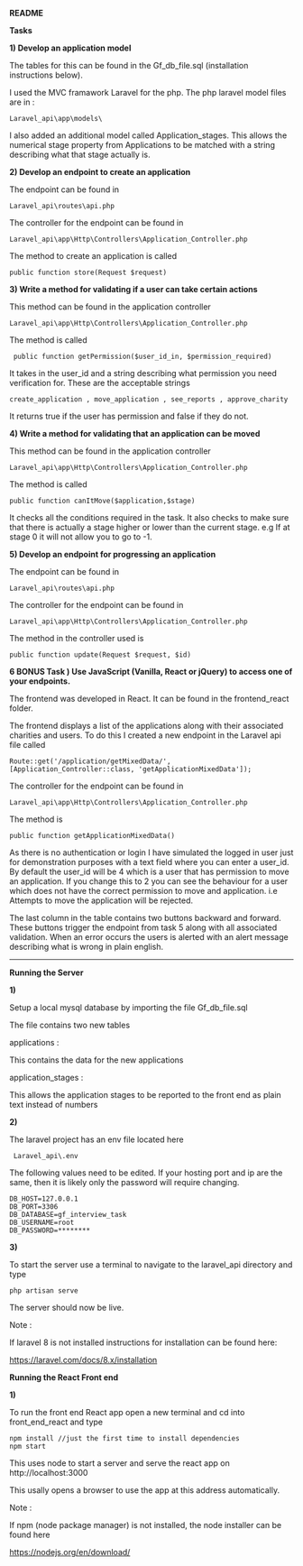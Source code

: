 **README**



**Tasks**



**1) Develop an application model**

The tables for this can be found in the Gf_db_file.sql (installation instructions below). 

I used the MVC framawork Laravel for the php.  The php laravel model files are in :

```
Laravel_api\app\models\
```

I also added an additional model called Application_stages.  This allows the numerical stage property from Applications to be matched with a string describing what that stage actually is.



**2) Develop an endpoint to create an application**

The endpoint can be found in 

```
Laravel_api\routes\api.php
```

The controller for the endpoint can be found in

```
Laravel_api\app\Http\Controllers\Application_Controller.php
```

The method to create an application is called

```
public function store(Request $request)
```

**3) Write a method for validating if a user can take certain actions**

This method can be found in the application controller

```
Laravel_api\app\Http\Controllers\Application_Controller.php
```

The method is called    

```
 public function getPermission($user_id_in, $permission_required)
```

It takes in the user_id and a string describing what permission you need verification for.  These are the acceptable strings

```
create_application , move_application , see_reports , approve_charity
```

It returns true if the user has permission and false if they do not.

**4) Write a method for validating that an application can be moved**

This method can be found in the application controller

```
Laravel_api\app\Http\Controllers\Application_Controller.php
```

The method is called    

```
public function canItMove($application,$stage)
```

It checks all the conditions required in the task. It also checks to make sure that there is actually a stage higher or lower than the current stage.  e.g If at stage 0 it will not allow you to go to -1.

**5) Develop an endpoint for progressing an application**

The endpoint can be found in 

```
Laravel_api\routes\api.php
```

The controller for the endpoint can be found in

```
Laravel_api\app\Http\Controllers\Application_Controller.php
```

The method in the controller used is 

```
public function update(Request $request, $id)
```



**6 BONUS Task ) Use JavaScript (Vanilla, React or jQuery) to access one of your endpoints.**

The frontend was developed in React. It can be found in the frontend_react folder.

The frontend displays a list of the applications along with their associated charities and users.  To do this I created a new endpoint in the Laravel api file called 

```
Route::get('/application/getMixedData/', [Application_Controller::class, 'getApplicationMixedData']);
```

The controller for the endpoint can be found in

```
Laravel_api\app\Http\Controllers\Application_Controller.php
```

The method is 

```
public function getApplicationMixedData()
```

As there is no authentication or login I have simulated the logged in user just for demonstration purposes with a text field where you can enter a user_id.  By default the user_id will be 4 which is a user that has permission to move an application. If you change this to 2 you can see the behaviour for a user which does not have the correct permission to move and application. i.e Attempts to move the application will be rejected.

The last column in the table contains two buttons backward and forward.  These buttons trigger the endpoint from task 5 along with all associated validation.  When an error occurs the users is alerted with an alert message describing what is wrong in plain english. 



--------------------



**Running the Server**

**1)**

Setup a local mysql database by importing the file Gf_db_file.sql

The file contains two new tables 

applications : 

This contains the data for the new applications 

application_stages : 

This allows the application stages to be reported to the front end as plain text instead of numbers

**2)**

The laravel project has an env file located here

```
 Laravel_api\.env
```

The following values need to be edited.  If your hosting port and ip are the same, then it is likely only the password will require changing.

```
DB_HOST=127.0.0.1
DB_PORT=3306
DB_DATABASE=gf_interview_task
DB_USERNAME=root
DB_PASSWORD=********
```

**3)**

To start the server use a terminal to navigate to the laravel_api directory and type 

```
php artisan serve 
```

The server should now be live.

Note :

If laravel 8 is not installed instructions for installation can be found here:

https://laravel.com/docs/8.x/installation



**Running the React Front end** 

**1)** 

To run the front end React app open a new terminal and cd into front_end_react and type

```
npm install //just the first time to install dependencies
npm start
```

This uses node to start a server and serve the react app on  http://localhost:3000

This usally opens a browser to use the app at this address automatically.



Note :

If npm (node package manager) is not installed, the node installer can be found here

https://nodejs.org/en/download/







